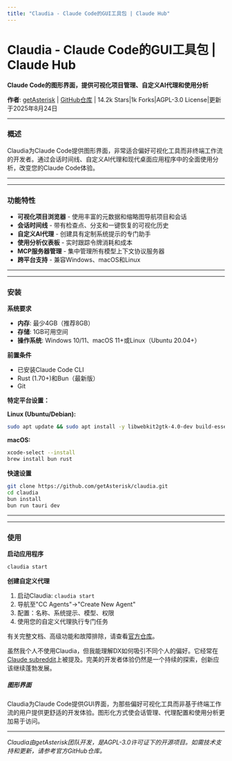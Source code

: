 ```yaml
---
title: "Claudia - Claude Code的GUI工具包 | Claude Hub"
---
```


# Claudia - Claude Code的GUI工具包 | Claude Hub

**Claude Code的图形界面，提供可视化项目管理、自定义AI代理和使用分析**

**作者**: [getAsterisk](https://github.com/getAsterisk)  |  [GitHub仓库](https://github.com/getAsterisk/claudia)  |  14.2k Stars|1k Forks|AGPL-3.0 License|更新于2025年8月24日

* * *

### 概述[​](#overview)

Claudia为Claude Code提供图形界面，非常适合偏好可视化工具而非终端工作流的开发者。通过会话时间线、自定义AI代理和现代桌面应用程序中的全面使用分析，改变您的Claude Code体验。

* * *

* * *

### 功能特性[​](#features)

-   **可视化项目浏览器** - 使用丰富的元数据和缩略图导航项目和会话
-   **会话时间线** - 带有检查点、分支和一键恢复的可视化历史
-   **自定义AI代理** - 创建具有定制系统提示的专门助手
-   **使用分析仪表板** - 实时跟踪令牌消耗和成本
-   **MCP服务器管理** - 集中管理所有模型上下文协议服务器
-   **跨平台支持** - 兼容Windows、macOS和Linux

* * *

* * *

### 安装[​](#installation)

**系统要求**

-   **内存**: 最少4GB（推荐8GB）
-   **存储**: 1GB可用空间
-   **操作系统**: Windows 10/11、macOS 11+或Linux（Ubuntu 20.04+）

**前置条件**

-   已安装Claude Code CLI
-   Rust (1.70+)和Bun（最新版）
-   Git

**特定平台设置：**

**Linux (Ubuntu/Debian):**

```bash
sudo apt update && sudo apt install -y libwebkit2gtk-4.0-dev build-essential curl wget libssl-dev libgtk-3-dev libayatana-appindicator3-dev librsvg2-dev
```

**macOS:**

```bash
xcode-select --install
brew install bun rust
```

**快速设置**

```bash
git clone https://github.com/getAsterisk/claudia.git
cd claudia
bun install
bun run tauri dev
```

* * *

* * *

### 使用[​](#usage)

**启动应用程序**

```bash
claudia start
```

**创建自定义代理**

1.  启动Claudia: `claudia start`
2.  导航至"CC Agents"→"Create New Agent"
3.  配置：名称、系统提示、模型、权限
4.  使用您的自定义代理执行专门任务

有关完整文档、高级功能和故障排除，请查看[官方仓库](https://github.com/getAsterisk/claudia)。

虽然我个人不使用Claudia，但我能理解DX如何吸引不同个人的偏好。它经常在[Claude subreddit](https://reddit.com/r/ClaudeAI)上被提及。完美的开发者体验仍然是一个持续的探索，创新应该继续蓬勃发展。

##### 图形界面

Claudia为Claude Code提供GUI界面，为那些偏好可视化工具而非基于终端工作流的用户提供更舒适的开发体验。图形化方式使会话管理、代理配置和使用分析更加易于访问。


* * *

*Claudia由getAsterisk团队开发，是AGPL-3.0许可证下的开源项目。如需技术支持和更新，请参考官方GitHub仓库。*
